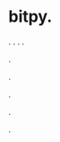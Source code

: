 # bitpy.
.
.
.
.












.






















































.
























.



























.
































































.
